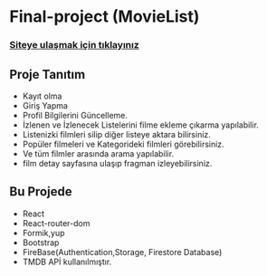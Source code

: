 # Final-project (MovieList)

### [Siteye ulaşmak için tıklayınız](https://movielist-soykan.netlify.app)

## Proje Tanıtım
- Kayıt olma
- Giriş Yapma
- Profil Bilgilerini Güncelleme.
- İzlenen ve İzlenecek Listelerini filme ekleme çıkarma yapılabilir.
- Listenizki filmleri silip diğer listeye aktara bilirsiniz.
- Popüler filmeleri ve Kategorideki filmleri görebilirsiniz.
- Ve tüm filmler arasında arama yapılabilir. 
- film detay sayfasına ulaşıp fragman izleyebilirsiniz.
## Bu Projede
- React 
- React-router-dom
- Formik,yup
- Bootstrap
- FireBase(Authentication,Storage, Firestore Database)
- TMDB APİ 
kullanılmıştır.
